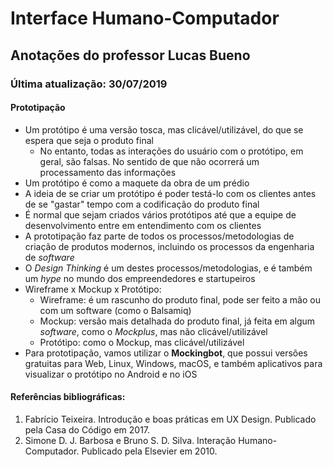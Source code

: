 # Interface Humano-Computador

## Anotações do professor Lucas Bueno

### Última atualização: 30/07/2019

#### Prototipação

- Um protótipo é uma versão tosca, mas clicável/utilizável, do que se espera que seja o produto final
  - No entanto, todas as interações do usuário com o protótipo, em geral, são falsas. No sentido de que não ocorrerá um processamento das informações
- Um protótipo é como a maquete da obra de um prédio
- A ideia de se criar um protótipo é poder testá-lo com os clientes antes de se "gastar" tempo com a codificação do produto final
- É normal que sejam criados vários protótipos até que a equipe de desenvolvimento entre em entendimento com os clientes
- A prototipação faz parte de todos os processos/metodologias de criação de produtos modernos, incluindo os processos da engenharia de *software*
- O *Design Thinking* é um destes processos/metodologias, e é também um *hype* no mundo dos empreendedores e startupeiros
- Wireframe x Mockup x Protótipo:
  - Wireframe: é um rascunho do produto final, pode ser feito a mão ou com um software (como o Balsamiq)
  - Mockup: versão mais detalhada do produto final, já feita em algum *software*, como o *Mockplus*, mas não clicável/utilizável
  - Protótipo: como o Mockup, mas clicável/utilizável
- Para prototipação, vamos utilizar o **Mockingbot**, que possui versões gratuitas para Web, Linux, Windows, macOS, e também aplicativos para visualizar o protótipo no Android e no iOS

#### Referências bibliográficas:

1. Fabrício Teixeira. Introdução e boas práticas em UX Design. Publicado pela Casa do Código em 2017.
2. Simone D. J. Barbosa e Bruno S. D. Silva. Interação Humano-Computador. Publicado pela Elsevier em 2010.